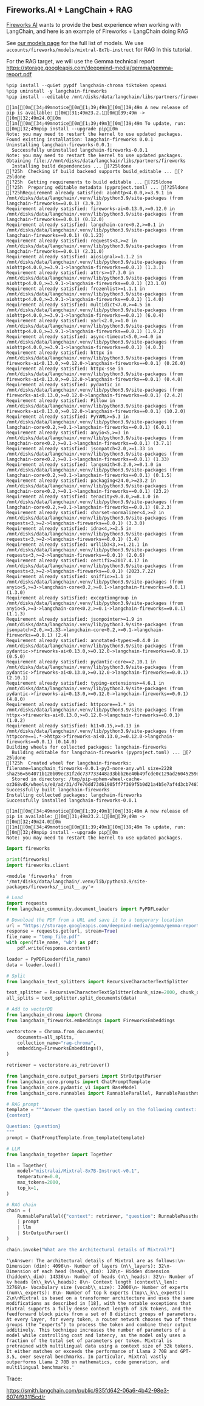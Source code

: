 ## Fireworks.AI + LangChain + RAG
 
[Fireworks AI](https://python.langchain.com/docs/integrations/llms/fireworks) wants to provide the best experience when working with LangChain, and here is an example of Fireworks + LangChain doing RAG

See [our models page](https://fireworks.ai/models) for the full list of models. We use `accounts/fireworks/models/mixtral-8x7b-instruct` for RAG In this tutorial.

For the RAG target, we will use the Gemma technical report https://storage.googleapis.com/deepmind-media/gemma/gemma-report.pdf 


```python
%pip install --quiet pypdf langchain-chroma tiktoken openai 
%pip uninstall -y langchain-fireworks
%pip install --editable /mnt/disks/data/langchain/libs/partners/fireworks
```

    
    [1m[[0m[34;49mnotice[0m[1;39;49m][0m[39;49m A new release of pip is available: [0m[31;49m23.2.1[0m[39;49m -> [0m[32;49m24.0[0m
    [1m[[0m[34;49mnotice[0m[1;39;49m][0m[39;49m To update, run: [0m[32;49mpip install --upgrade pip[0m
    Note: you may need to restart the kernel to use updated packages.
    Found existing installation: langchain-fireworks 0.0.1
    Uninstalling langchain-fireworks-0.0.1:
      Successfully uninstalled langchain-fireworks-0.0.1
    Note: you may need to restart the kernel to use updated packages.
    Obtaining file:///mnt/disks/data/langchain/libs/partners/fireworks
      Installing build dependencies ... [?25ldone
    [?25h  Checking if build backend supports build_editable ... [?25ldone
    [?25h  Getting requirements to build editable ... [?25ldone
    [?25h  Preparing editable metadata (pyproject.toml) ... [?25ldone
    [?25hRequirement already satisfied: aiohttp<4.0.0,>=3.9.1 in /mnt/disks/data/langchain/.venv/lib/python3.9/site-packages (from langchain-fireworks==0.0.1) (3.9.3)
    Requirement already satisfied: fireworks-ai<0.13.0,>=0.12.0 in /mnt/disks/data/langchain/.venv/lib/python3.9/site-packages (from langchain-fireworks==0.0.1) (0.12.0)
    Requirement already satisfied: langchain-core<0.2,>=0.1 in /mnt/disks/data/langchain/.venv/lib/python3.9/site-packages (from langchain-fireworks==0.0.1) (0.1.23)
    Requirement already satisfied: requests<3,>=2 in /mnt/disks/data/langchain/.venv/lib/python3.9/site-packages (from langchain-fireworks==0.0.1) (2.31.0)
    Requirement already satisfied: aiosignal>=1.1.2 in /mnt/disks/data/langchain/.venv/lib/python3.9/site-packages (from aiohttp<4.0.0,>=3.9.1->langchain-fireworks==0.0.1) (1.3.1)
    Requirement already satisfied: attrs>=17.3.0 in /mnt/disks/data/langchain/.venv/lib/python3.9/site-packages (from aiohttp<4.0.0,>=3.9.1->langchain-fireworks==0.0.1) (23.1.0)
    Requirement already satisfied: frozenlist>=1.1.1 in /mnt/disks/data/langchain/.venv/lib/python3.9/site-packages (from aiohttp<4.0.0,>=3.9.1->langchain-fireworks==0.0.1) (1.4.0)
    Requirement already satisfied: multidict<7.0,>=4.5 in /mnt/disks/data/langchain/.venv/lib/python3.9/site-packages (from aiohttp<4.0.0,>=3.9.1->langchain-fireworks==0.0.1) (6.0.4)
    Requirement already satisfied: yarl<2.0,>=1.0 in /mnt/disks/data/langchain/.venv/lib/python3.9/site-packages (from aiohttp<4.0.0,>=3.9.1->langchain-fireworks==0.0.1) (1.9.2)
    Requirement already satisfied: async-timeout<5.0,>=4.0 in /mnt/disks/data/langchain/.venv/lib/python3.9/site-packages (from aiohttp<4.0.0,>=3.9.1->langchain-fireworks==0.0.1) (4.0.3)
    Requirement already satisfied: httpx in /mnt/disks/data/langchain/.venv/lib/python3.9/site-packages (from fireworks-ai<0.13.0,>=0.12.0->langchain-fireworks==0.0.1) (0.26.0)
    Requirement already satisfied: httpx-sse in /mnt/disks/data/langchain/.venv/lib/python3.9/site-packages (from fireworks-ai<0.13.0,>=0.12.0->langchain-fireworks==0.0.1) (0.4.0)
    Requirement already satisfied: pydantic in /mnt/disks/data/langchain/.venv/lib/python3.9/site-packages (from fireworks-ai<0.13.0,>=0.12.0->langchain-fireworks==0.0.1) (2.4.2)
    Requirement already satisfied: Pillow in /mnt/disks/data/langchain/.venv/lib/python3.9/site-packages (from fireworks-ai<0.13.0,>=0.12.0->langchain-fireworks==0.0.1) (10.2.0)
    Requirement already satisfied: PyYAML>=5.3 in /mnt/disks/data/langchain/.venv/lib/python3.9/site-packages (from langchain-core<0.2,>=0.1->langchain-fireworks==0.0.1) (6.0.1)
    Requirement already satisfied: anyio<5,>=3 in /mnt/disks/data/langchain/.venv/lib/python3.9/site-packages (from langchain-core<0.2,>=0.1->langchain-fireworks==0.0.1) (3.7.1)
    Requirement already satisfied: jsonpatch<2.0,>=1.33 in /mnt/disks/data/langchain/.venv/lib/python3.9/site-packages (from langchain-core<0.2,>=0.1->langchain-fireworks==0.0.1) (1.33)
    Requirement already satisfied: langsmith<0.2.0,>=0.1.0 in /mnt/disks/data/langchain/.venv/lib/python3.9/site-packages (from langchain-core<0.2,>=0.1->langchain-fireworks==0.0.1) (0.1.5)
    Requirement already satisfied: packaging<24.0,>=23.2 in /mnt/disks/data/langchain/.venv/lib/python3.9/site-packages (from langchain-core<0.2,>=0.1->langchain-fireworks==0.0.1) (23.2)
    Requirement already satisfied: tenacity<9.0.0,>=8.1.0 in /mnt/disks/data/langchain/.venv/lib/python3.9/site-packages (from langchain-core<0.2,>=0.1->langchain-fireworks==0.0.1) (8.2.3)
    Requirement already satisfied: charset-normalizer<4,>=2 in /mnt/disks/data/langchain/.venv/lib/python3.9/site-packages (from requests<3,>=2->langchain-fireworks==0.0.1) (3.3.0)
    Requirement already satisfied: idna<4,>=2.5 in /mnt/disks/data/langchain/.venv/lib/python3.9/site-packages (from requests<3,>=2->langchain-fireworks==0.0.1) (3.4)
    Requirement already satisfied: urllib3<3,>=1.21.1 in /mnt/disks/data/langchain/.venv/lib/python3.9/site-packages (from requests<3,>=2->langchain-fireworks==0.0.1) (2.0.6)
    Requirement already satisfied: certifi>=2017.4.17 in /mnt/disks/data/langchain/.venv/lib/python3.9/site-packages (from requests<3,>=2->langchain-fireworks==0.0.1) (2023.7.22)
    Requirement already satisfied: sniffio>=1.1 in /mnt/disks/data/langchain/.venv/lib/python3.9/site-packages (from anyio<5,>=3->langchain-core<0.2,>=0.1->langchain-fireworks==0.0.1) (1.3.0)
    Requirement already satisfied: exceptiongroup in /mnt/disks/data/langchain/.venv/lib/python3.9/site-packages (from anyio<5,>=3->langchain-core<0.2,>=0.1->langchain-fireworks==0.0.1) (1.1.3)
    Requirement already satisfied: jsonpointer>=1.9 in /mnt/disks/data/langchain/.venv/lib/python3.9/site-packages (from jsonpatch<2.0,>=1.33->langchain-core<0.2,>=0.1->langchain-fireworks==0.0.1) (2.4)
    Requirement already satisfied: annotated-types>=0.4.0 in /mnt/disks/data/langchain/.venv/lib/python3.9/site-packages (from pydantic->fireworks-ai<0.13.0,>=0.12.0->langchain-fireworks==0.0.1) (0.5.0)
    Requirement already satisfied: pydantic-core==2.10.1 in /mnt/disks/data/langchain/.venv/lib/python3.9/site-packages (from pydantic->fireworks-ai<0.13.0,>=0.12.0->langchain-fireworks==0.0.1) (2.10.1)
    Requirement already satisfied: typing-extensions>=4.6.1 in /mnt/disks/data/langchain/.venv/lib/python3.9/site-packages (from pydantic->fireworks-ai<0.13.0,>=0.12.0->langchain-fireworks==0.0.1) (4.8.0)
    Requirement already satisfied: httpcore==1.* in /mnt/disks/data/langchain/.venv/lib/python3.9/site-packages (from httpx->fireworks-ai<0.13.0,>=0.12.0->langchain-fireworks==0.0.1) (1.0.2)
    Requirement already satisfied: h11<0.15,>=0.13 in /mnt/disks/data/langchain/.venv/lib/python3.9/site-packages (from httpcore==1.*->httpx->fireworks-ai<0.13.0,>=0.12.0->langchain-fireworks==0.0.1) (0.14.0)
    Building wheels for collected packages: langchain-fireworks
      Building editable for langchain-fireworks (pyproject.toml) ... [?25ldone
    [?25h  Created wheel for langchain-fireworks: filename=langchain_fireworks-0.0.1-py3-none-any.whl size=2228 sha256=564071b120b09ec31f2dc737733448a33bbb26e40b49fcde0c129ad26045259d
      Stored in directory: /tmp/pip-ephem-wheel-cache-oz368vdk/wheels/e0/ad/31/d7e76dd73d61905ff7f369f5b0d21a4b5e7af4d3cb7487aece
    Successfully built langchain-fireworks
    Installing collected packages: langchain-fireworks
    Successfully installed langchain-fireworks-0.0.1
    
    [1m[[0m[34;49mnotice[0m[1;39;49m][0m[39;49m A new release of pip is available: [0m[31;49m23.2.1[0m[39;49m -> [0m[32;49m24.0[0m
    [1m[[0m[34;49mnotice[0m[1;39;49m][0m[39;49m To update, run: [0m[32;49mpip install --upgrade pip[0m
    Note: you may need to restart the kernel to use updated packages.
    


```python
import fireworks

print(fireworks)
import fireworks.client
```

    <module 'fireworks' from '/mnt/disks/data/langchain/.venv/lib/python3.9/site-packages/fireworks/__init__.py'>
    


```python
# Load
import requests
from langchain_community.document_loaders import PyPDFLoader

# Download the PDF from a URL and save it to a temporary location
url = "https://storage.googleapis.com/deepmind-media/gemma/gemma-report.pdf"
response = requests.get(url, stream=True)
file_name = "temp_file.pdf"
with open(file_name, "wb") as pdf:
    pdf.write(response.content)

loader = PyPDFLoader(file_name)
data = loader.load()

# Split
from langchain_text_splitters import RecursiveCharacterTextSplitter

text_splitter = RecursiveCharacterTextSplitter(chunk_size=2000, chunk_overlap=0)
all_splits = text_splitter.split_documents(data)

# Add to vectorDB
from langchain_chroma import Chroma
from langchain_fireworks.embeddings import FireworksEmbeddings

vectorstore = Chroma.from_documents(
    documents=all_splits,
    collection_name="rag-chroma",
    embedding=FireworksEmbeddings(),
)

retriever = vectorstore.as_retriever()
```


```python
from langchain_core.output_parsers import StrOutputParser
from langchain_core.prompts import ChatPromptTemplate
from langchain_core.pydantic_v1 import BaseModel
from langchain_core.runnables import RunnableParallel, RunnablePassthrough

# RAG prompt
template = """Answer the question based only on the following context:
{context}

Question: {question}
"""
prompt = ChatPromptTemplate.from_template(template)

# LLM
from langchain_together import Together

llm = Together(
    model="mistralai/Mixtral-8x7B-Instruct-v0.1",
    temperature=0.0,
    max_tokens=2000,
    top_k=1,
)

# RAG chain
chain = (
    RunnableParallel({"context": retriever, "question": RunnablePassthrough()})
    | prompt
    | llm
    | StrOutputParser()
)
```


```python
chain.invoke("What are the Architectural details of Mixtral?")
```




    '\nAnswer: The architectural details of Mixtral are as follows:\n- Dimension (dim): 4096\n- Number of layers (n\\_layers): 32\n- Dimension of each head (head\\_dim): 128\n- Hidden dimension (hidden\\_dim): 14336\n- Number of heads (n\\_heads): 32\n- Number of kv heads (n\\_kv\\_heads): 8\n- Context length (context\\_len): 32768\n- Vocabulary size (vocab\\_size): 32000\n- Number of experts (num\\_experts): 8\n- Number of top k experts (top\\_k\\_experts): 2\n\nMixtral is based on a transformer architecture and uses the same modifications as described in [18], with the notable exceptions that Mixtral supports a fully dense context length of 32k tokens, and the feedforward block picks from a set of 8 distinct groups of parameters. At every layer, for every token, a router network chooses two of these groups (the “experts”) to process the token and combine their output additively. This technique increases the number of parameters of a model while controlling cost and latency, as the model only uses a fraction of the total set of parameters per token. Mixtral is pretrained with multilingual data using a context size of 32k tokens. It either matches or exceeds the performance of Llama 2 70B and GPT-3.5, over several benchmarks. In particular, Mixtral vastly outperforms Llama 2 70B on mathematics, code generation, and multilingual benchmarks.'



Trace: 

https://smith.langchain.com/public/935fd642-06a6-4b42-98e3-6074f93115cd/r
